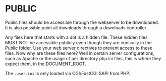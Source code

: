 PUBLIC
======

Public files should be accessible through the webserver to be downloaded. It is also possible point all downloads through a downloads controller.

Any files here that starts with a dot is a hidden file. These hidden files MUST NOT be accessible publicly even though they are ironically in the Public folder. Use your web server directives to prevent access to these files. Now why are these files here? Well in certain server configurations, such as Apache or the usage of per directory php.ini files, this is where they expect them, in the DOCUMENT_ROOT.

The `.user.ini` is only loaded via CGI/FastCGI SAPI from PHP.